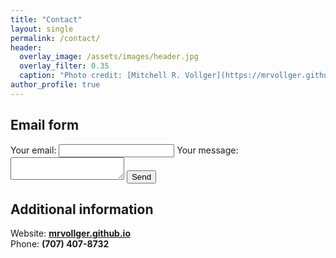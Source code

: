 ```yaml
---
title: "Contact"
layout: single
permalink: /contact/
header:
  overlay_image: /assets/images/header.jpg
  overlay_filter: 0.35
  caption: "Photo credit: [Mitchell R. Vollger](https://mrvollger.github.io/)"
author_profile: true
---
```


## Email form

<form
  action="https://formspree.io/f/xgerrvyo"
  method="POST"
>
  <label>
    Your email:
    <input type="email" name="_replyto">
  </label>
  <label>
    Your message:
    <textarea name="message"></textarea>
  </label>
  <!-- your other form fields go here -->
  <button type="submit">Send</button>
</form>

## Additional information

Website: **[mrvollger.github.io](mrvollger.github.io)**  
Phone: **(707) 407-8732**
